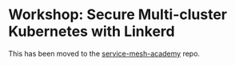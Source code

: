 # Workshop: Secure Multi-cluster Kubernetes with Linkerd

This has been moved to the
[service-mesh-academy](https://github.com/BuoyantIO/service-mesh-academy) repo.
